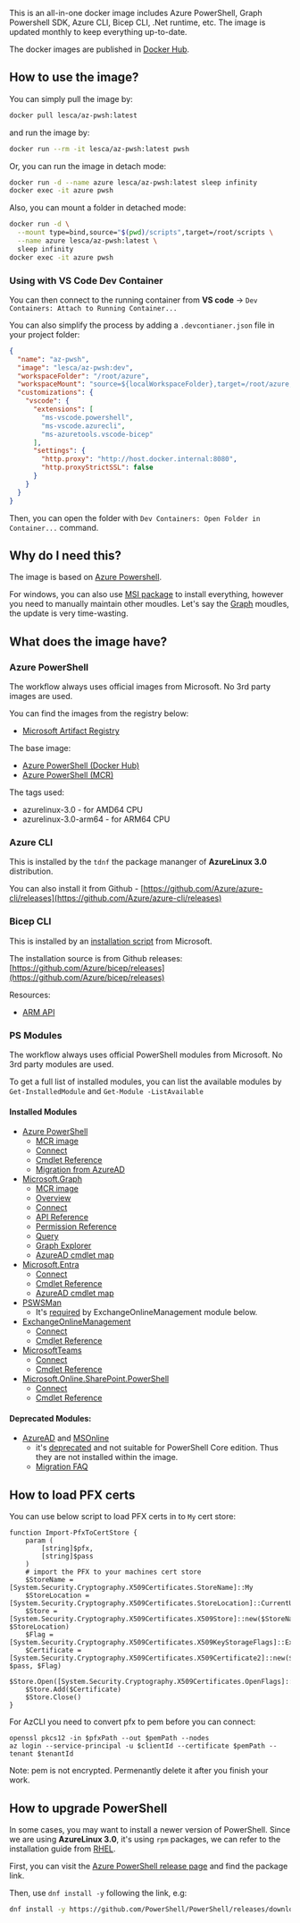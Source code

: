 This is an all-in-one docker image includes Azure PowerShell, Graph Powershell SDK, Azure CLI, Bicep CLI, .Net runtime, etc. The image is updated monthly to keep everything up-to-date.

The docker images are published in [Docker Hub](https://hub.docker.com/r/lesca/az-pwsh).

## How to use the image?

You can simply pull the image by:

```bash
docker pull lesca/az-pwsh:latest
```

and run the image by:

```bash
docker run --rm -it lesca/az-pwsh:latest pwsh
```

Or, you can run the image in detach mode:

```bash
docker run -d --name azure lesca/az-pwsh:latest sleep infinity
docker exec -it azure pwsh
```

Also, you can mount a folder in detached mode:

```bash
docker run -d \
  --mount type=bind,source="$(pwd)/scripts",target=/root/scripts \
  --name azure lesca/az-pwsh:latest \
  sleep infinity
docker exec -it azure pwsh
```

### Using with VS Code Dev Container

You can then connect to the running container from **VS code** -> `Dev Containers: Attach to Running Container...`

You can also simplify the process by adding a `.devcontianer.json` file in your project folder:

```json
{
  "name": "az-pwsh",
  "image": "lesca/az-pwsh:dev",
  "workspaceFolder": "/root/azure",
  "workspaceMount": "source=${localWorkspaceFolder},target=/root/azure,type=bind,consistency=cached",
  "customizations": {
    "vscode": {
      "extensions": [
        "ms-vscode.powershell",
        "ms-vscode.azurecli",
        "ms-azuretools.vscode-bicep"
      ],
      "settings": {
        "http.proxy": "http://host.docker.internal:8080",
        "http.proxyStrictSSL": false
      }
    }
  }
}
```

Then, you can open the folder with `Dev Containers: Open Folder in Container...` command.

## Why do I need this?

The image is based on [Azure Powershell](https://learn.microsoft.com/en-us/powershell/azure).

For windows, you can also use [MSI package](https://learn.microsoft.com/en-us/powershell/azure/install-azps-windows?pivots=windows-msi) to install everything, however you need to manually maintain other moudles. Let's say the [Graph](https://learn.microsoft.com/en-us/powershell/microsoftgraph/installation) moudles, the update is very time-wasting.

## What does the image have?

### Azure PowerShell

The workflow always uses official images from Microsoft. No 3rd party images are used. 

You can find the images from the registry below:

- [Microsoft Artifact Registry](https://mcr.microsoft.com/en-us/catalog)

The base image:

- [Azure PowerShell (Docker Hub)](https://hub.docker.com/r/microsoft/azure-powershell)
- [Azure PowerShell (MCR)](https://mcr.microsoft.com/en-us/artifact/mar/azure-powershell/tags)

The tags used:

- azurelinux-3.0 - for AMD64 CPU
- azurelinux-3.0-arm64 - for ARM64 CPU

### Azure CLI

This is installed by the `tdnf` the package mananger of **AzureLinux 3.0** distribution. 

You can also install it from Github - [https://github.com/Azure/azure-cli/releases](https://github.com/Azure/azure-cli/releases)

### Bicep CLI

This is installed by an [installation script](https://learn.microsoft.com/en-us/azure/azure-resource-manager/bicep/install#install-manually) from Microsoft.

The installation source is from Github releases: [https://github.com/Azure/bicep/releases](https://github.com/Azure/bicep/releases)

Resources:

- [ARM API](https://learn.microsoft.com/en-us/azure/templates/)

### PS Modules

The workflow always uses official PowerShell modules from Microsoft. No 3rd party modules are used. 

To get a full list of installed modules, you can list the available modules by `Get-InstalledModule` and `Get-Module -ListAvailable`

#### Installed Modules

- [Azure PowerShell](https://learn.microsoft.com/en-us/powershell/azure/install-azure-powershell)
  - [MCR image](https://mcr.microsoft.com/en-us/artifact/mar/azure-powershell/tags)
  - [Connect](https://learn.microsoft.com/en-us/powershell/azure/get-started-azureps)
  - [Cmdlet Reference](https://learn.microsoft.com/en-us/powershell/module/az.accounts)
  - [Migration from AzureAD](https://learn.microsoft.com/en-us/powershell/azure/azps-msgraph-migration-changes)
- [Microsoft.Graph](https://learn.microsoft.com/en-us/powershell/microsoftgraph/installation)
  - [MCR image](https://mcr.microsoft.com/en-us/artifact/mar/microsoftgraph/powershell)
  - [Overview](https://learn.microsoft.com/en-us/graph/overview)
  - [Connect](https://learn.microsoft.com/en-us/powershell/microsoftgraph/authentication-commands)
  - [API Reference](https://learn.microsoft.com/en-us/graph/api/overview)
  - [Permission Reference](https://learn.microsoft.com/en-us/graph/permissions-reference)
  - [Query](https://learn.microsoft.com/en-us/graph/query-parameters)
  - [Graph Explorer](https://developer.microsoft.com/en-us/graph/graph-explorer)
  - [AzureAD cmdlet map](https://learn.microsoft.com/en-us/powershell/microsoftgraph/azuread-msoline-cmdlet-map)
- [Microsoft.Entra](https://learn.microsoft.com/en-us/powershell/entra-powershell/installation)
  - [Connect](https://learn.microsoft.com/en-us/powershell/entra-powershell/navigate-entraps)
  - [Cmdlet Reference](https://learn.microsoft.com/en-us/powershell/module/microsoft.entra)
  - [AzureAD cmdlet map](https://learn.microsoft.com/en-us/powershell/entra-powershell/azuread-powershell-to-entra-powershell-mapping)
- [PSWSMan](https://www.powershellgallery.com/packages/PSWSMan) 
  - It's [required](https://learn.microsoft.com/en-us/powershell/exchange/exchange-online-powershell-v2?view=exchange-ps#apple-macos) by ExchangeOnlineManagement module below.
- [ExchangeOnlineManagement](https://learn.microsoft.com/en-us/powershell/exchange/exchange-online-powershell)
  - [Connect](https://learn.microsoft.com/en-us/powershell/exchange/connect-to-exchange-online-powershell)
  - [Cmdlet Reference](https://learn.microsoft.com/en-us/powershell/module/exchangepowershell)
- [MicrosoftTeams](https://learn.microsoft.com/en-us/microsoftteams/teams-powershell-install)
  - [Connect](https://learn.microsoft.com/en-us/microsoftteams/teams-powershell-managing-teams)
  - [Cmdlet Reference](https://learn.microsoft.com/en-us/powershell/module/microsoftteams)
- [Microsoft.Online.SharePoint.PowerShell](https://learn.microsoft.com/en-us/powershell/sharepoint/sharepoint-online/connect-sharepoint-online)
  - [Connect](https://learn.microsoft.com/en-us/powershell/sharepoint/sharepoint-online/connect-sharepoint-online#to-connect-with-a-user-name-and-password)
  - [Cmdlet Reference](https://learn.microsoft.com/en-us/powershell/module/microsoft.online.sharepoint.powershell)

#### Deprecated Modules:

- [AzureAD](https://www.powershellgallery.com/packages/AzureAD) and [MSOnline](https://www.powershellgallery.com/packages/msonline) 
  - it's [deprecated](https://techcommunity.microsoft.com/blog/microsoft-entra-blog/action-required-msonline-and-azuread-powershell-retirement---2025-info-and-resou/4364991) and not suitable for PowerShell Core edition. Thus they are not installed within the image.
  - [Migration FAQ](https://learn.microsoft.com/en-us/powershell/azure/active-directory/migration-faq)

## How to load PFX certs

You can use below script to load PFX certs in to `My` cert store:

```pwsh
function Import-PfxToCertStore {
    param (
        [string]$pfx,
        [string]$pass
    )
    # import the PFX to your machines cert store
    $StoreName = [System.Security.Cryptography.X509Certificates.StoreName]::My 
    $StoreLocation = [System.Security.Cryptography.X509Certificates.StoreLocation]::CurrentUser 
    $Store = [System.Security.Cryptography.X509Certificates.X509Store]::new($StoreName, $StoreLocation) 
    $Flag = [System.Security.Cryptography.X509Certificates.X509KeyStorageFlags]::Exportable
    $Certificate = [System.Security.Cryptography.X509Certificates.X509Certificate2]::new($pfx, $pass, $Flag) 
    $Store.Open([System.Security.Cryptography.X509Certificates.OpenFlags]::ReadWrite) 
    $Store.Add($Certificate) 
    $Store.Close()
}
```
For AzCLI you need to convert pfx to pem before you can connect:

```pwsh
openssl pkcs12 -in $pfxPath --out $pemPath --nodes
az login --service-principal -u $clientId --certificate $pemPath --tenant $tenantId
```

Note: pem is not encrypted. Permenantly delete it after you finish your work.

## How to upgrade PowerShell

In some cases, you may want to install a newer version of PowerShell. Since we are using **AzureLinux 3.0**, it's using `rpm` packages, we can refer to the installation guide from [RHEL](https://learn.microsoft.com/en-us/powershell/scripting/install/install-rhel?view=powershell-7.5#installation-via-direct-download).


First, you can visit the [Azure PowerShell release page](https://github.com/PowerShell/PowerShell/releases/latest) and find the package link.

Then, use `dnf install -y` following the link, e.g:

```bash
dnf install -y https://github.com/PowerShell/PowerShell/releases/download/v7.5.3/powershell-7.5.3-1.cm.aarch64.rpm
```
